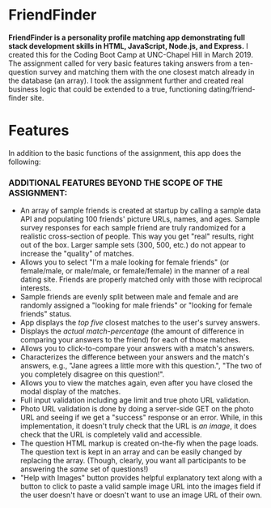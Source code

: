 # FriendFinder

**FriendFinder is a personality profile matching app demonstrating full stack development skills in HTML, JavaScript, Node.js, and Express.** I created this for the Coding Boot Camp at UNC-Chapel Hill in March 2019. The assignment called for very basic features taking answers from a ten-question survey and matching them with the one closest match already in the database (an array). I took the assignment further and created real business logic that could be extended to a true, functioning dating/friend-finder site.

# Features
In addition to the basic functions of the assignment, this app does the following:

### ADDITIONAL FEATURES BEYOND THE SCOPE OF THE ASSIGNMENT:
* An array of sample friends is created at startup by calling a sample data API and populating 100 friends' picture URLs, names, and ages. Sample survey responses for each sample friend are truly randomized for a realistic cross-section of people. This way you get "real" results, right out of the box. Larger sample sets (300, 500, etc.) do not appear to increase the "quality" of matches.
* Allows you to select "I'm a male looking for female friends" (or female/male, or male/male, or female/female) in the manner of a real dating site. Friends are properly matched only with those with reciprocal interests.
* Sample friends are evenly split between male and female and are randomly assigned a "looking for male friends" or "looking for female friends" status.
* App displays the *top five* closest matches to the user's survey answers.
* Displays the *actual match-percentage* (the amount of difference in comparing your answers to the friend) for each of those matches.
* Allows you to click-to-compare your answers with a match's answers.
* Characterizes the difference between your answers and the match's answers, e.g., "Jane agrees a little more with this question.", "The two of you completely disagree on this question!".
* Allows you to view the matches again, even after you have closed the modal display of the matches.
* Full input validation including age limit and true photo URL validation.
* Photo URL validation is done by doing a server-side GET on the photo URL and seeing if we get a "success" response or an error. While, in this implementation, it doesn't truly check that the URL is *an image*, it does check that the URL is completely valid and accessible.
* The question HTML markup is created on-the-fly when the page loads. The question text is kept in an array and can be easily changed by replacing the array. (Though, clearly, you want all participants to be answering the *same* set of questions!)
* "Help with Images" button provides helpful explanatory text along with a button to click to paste a valid sample image URL into the images field if the user doesn't have or doesn't want to use an image URL of their own.
